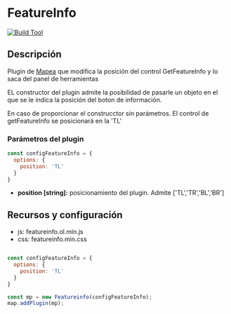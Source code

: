# FeatureInfo

[![Build Tool](https://img.shields.io/badge/build-Webpack-green.svg)](https://github.com/sigcorporativo-ja/Mapea4-dev-webpack)

## Descripción

 Plugin de [Mapea](https://github.com/sigcorporativo-ja/Mapea4) que modifica la posición del control GetFeatureInfo y lo saca del panel de herramientas

EL constructor del plugin admite la posibilidad de pasarle un objeto en el que se le indica la posición del boton de información. 

En caso de proporcionar el construcctor sin parámetros. El control de getFeatureInfo se posicionará en la 'TL'

### Parámetros del plugin

```javascript
const configFeatureInfo = {
  options: {
    position: 'TL'
  }
}
```

- **position [string]:**  posicionamiento del plugin. Admite ['TL','TR','BL','BR']

## Recursos y configuración

- js: featureinfo.ol.min.js
- css: featureinfo.min.css

```javascript

const configFeatureInfo = {
  options: {
    position: 'TL'
  }
}

const mp = new Featureinfo(configFeatureInfo);
map.addPlugin(mp);
```

<!-- ## Video Demo

Para comprobar el funcionamiento de este plugin se puede descargar el [Video](https://github.com/emiliopardo/geocoderpelias/blob/main/docs/video/geocoderpelias.mp4?raw=true) el cual contempla la configuración y carga del plugin -->